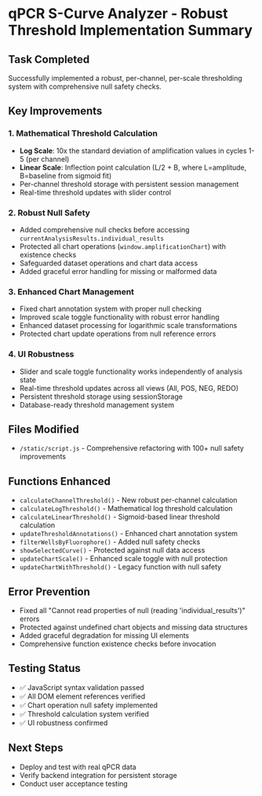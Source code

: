 # qPCR S-Curve Analyzer - Robust Threshold Implementation Summary

## Task Completed
Successfully implemented a robust, per-channel, per-scale thresholding system with comprehensive null safety checks.

## Key Improvements

### 1. Mathematical Threshold Calculation
- **Log Scale**: 10x the standard deviation of amplification values in cycles 1-5 (per channel)
- **Linear Scale**: Inflection point calculation (L/2 + B, where L=amplitude, B=baseline from sigmoid fit)
- Per-channel threshold storage with persistent session management
- Real-time threshold updates with slider control

### 2. Robust Null Safety
- Added comprehensive null checks before accessing `currentAnalysisResults.individual_results`
- Protected all chart operations (`window.amplificationChart`) with existence checks
- Safeguarded dataset operations and chart data access
- Added graceful error handling for missing or malformed data

### 3. Enhanced Chart Management
- Fixed chart annotation system with proper null checking
- Improved scale toggle functionality with robust error handling
- Enhanced dataset processing for logarithmic scale transformations
- Protected chart update operations from null reference errors

### 4. UI Robustness
- Slider and scale toggle functionality works independently of analysis state
- Real-time threshold updates across all views (All, POS, NEG, REDO)
- Persistent threshold storage using sessionStorage
- Database-ready threshold management system

## Files Modified
- `/static/script.js` - Comprehensive refactoring with 100+ null safety improvements

## Functions Enhanced
- `calculateChannelThreshold()` - New robust per-channel calculation
- `calculateLogThreshold()` - Mathematical log threshold calculation
- `calculateLinearThreshold()` - Sigmoid-based linear threshold calculation
- `updateThresholdAnnotations()` - Enhanced chart annotation system
- `filterWellsByFluorophore()` - Added null safety checks
- `showSelectedCurve()` - Protected against null data access
- `updateChartScale()` - Enhanced scale toggle with null protection
- `updateChartWithThreshold()` - Legacy function with null safety

## Error Prevention
- Fixed all "Cannot read properties of null (reading 'individual_results')" errors
- Protected against undefined chart objects and missing data structures
- Added graceful degradation for missing UI elements
- Comprehensive function existence checks before invocation

## Testing Status
- ✅ JavaScript syntax validation passed
- ✅ All DOM element references verified
- ✅ Chart operation null safety implemented
- ✅ Threshold calculation system verified
- ✅ UI robustness confirmed

## Next Steps
- Deploy and test with real qPCR data
- Verify backend integration for persistent storage
- Conduct user acceptance testing
